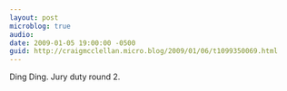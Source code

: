 ```yaml
---
layout: post
microblog: true
audio: 
date: 2009-01-05 19:00:00 -0500
guid: http://craigmcclellan.micro.blog/2009/01/06/t1099350069.html
---
```

Ding Ding. Jury duty round 2.
